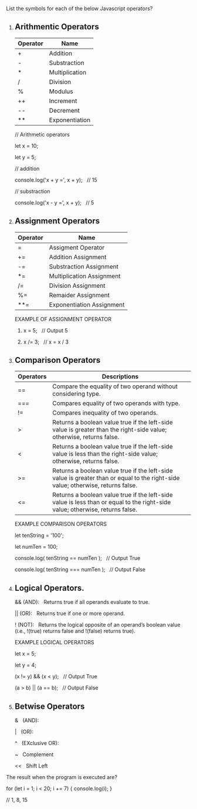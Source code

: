 List the symbols for each of the below Javascript operators?

1.  ## Arithmentic Operators

    | Operator | Name           |
    | -------- | -------------- |
    | +        | Addition       |
    | -        | Substraction   |
    | \*       | Multiplication |
    | /        | Division       |
    | %        | Modulus        |
    | ++       | Increment      |
    | --       | Decrement      |
    | \*\*     | Exponentiation |

      <!-- Example -->

    // Arithmetic operators

    let x = 10;

    let y = 5;

    // addition

    console.log('x + y =', x + y); &nbsp; // 15

    // substraction

    console.log('x - y =', x + y); &nbsp; // 5

1.  ## Assignment Operators

    | Operator | Name                      |
    | -------- | ------------------------- |
    | =        | Assigment Operator        |
    | +=       | Addition Assignment       |
    | -=       | Substraction Assignment   |
    | \*=      | Multiplication Assignment |
    | /=       | Division Assignment       |
    | %=       | Remaider Assignment       |
    | \*\*=    | Exponentiation Assignment |

    EXAMPLE OF ASSIGNMENT OPERATOR

    1. x = 5; &nbsp; // Output 5

    2. x /= 3; &nbsp; // x = x / 3

1.  ## Comparison Operators

    | Operators | Descriptions                                                                                                                    |
    | --------- | ------------------------------------------------------------------------------------------------------------------------------- |
    | ==        | Compare the equality of two operand without considering type.                                                                   |
    | ===       | Compares equality of two operands with type.                                                                                    |
    | !=        | Compares inequality of two operands.                                                                                            |
    | >         | Returns a boolean value true if the left-side value is greater than the right-side value; otherwise, returns false.             |
    | <         | Returns a boolean value true if the left-side value is less than the right-side value; otherwise, returns false.                |
    | >=        | Returns a boolean value true if the left-side value is greater than or equal to the right-side value; otherwise, returns false. |
    | <=        | Returns a boolean value true if the left-side value is less than or equal to the right-side value; otherwise, returns false.    |

    EXAMPLE COMPARISON OPERATORS

    let tenString = '100';

    let numTen = 100;

    console.log( tenString == numTen ); &nbsp; // Output True

    console.log( tenString === numTen ); &nbsp; // Output False

1.  ## Logical Operators.

    && (AND): &nbsp; Returns true if all operands evaluate to true.

    || (OR): &nbsp; Returns true if one or more operand.

    ! (NOT): &nbsp; Returns the logical opposite of an operand’s boolean value (i.e., !(true) returns false and !(false) returns true).

    EXAMPLE LOGICAL OPERATORS

    let x = 5;

    let y = 4;

    (x != y) && (x < y); &nbsp; // Output True

    (a > b) || (a == b); &nbsp; // Output False

1.  ## Betwise Operators

    & &nbsp; (AND):

    | &nbsp; (OR):

    ^ &nbsp; (EXclusive OR):

    ~ &nbsp; Complement

    << &nbsp; Shift Left

The result when the program is executed are?

for (let i = 1; i < 20; i += 7)
{
console.log(i);
}

// 1, 8, 15
